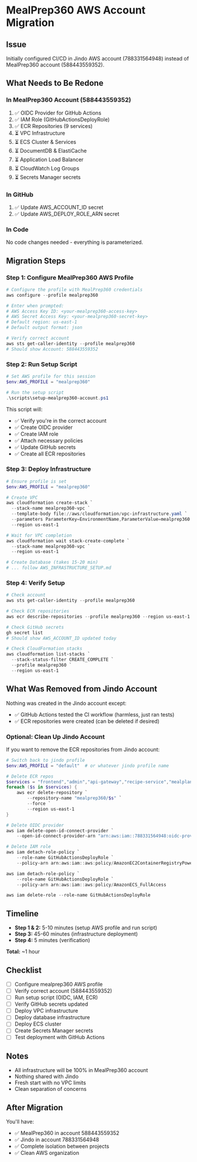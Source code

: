# MealPrep360 AWS Account Migration

## Issue
Initially configured CI/CD in Jindo AWS account (788331564948) instead of MealPrep360 account (588443559352).

## What Needs to Be Redone

### In MealPrep360 Account (588443559352)
1. ✅ OIDC Provider for GitHub Actions
2. ✅ IAM Role (GitHubActionsDeployRole)
3. ✅ ECR Repositories (9 services)
4. ⏳ VPC Infrastructure
5. ⏳ ECS Cluster & Services
6. ⏳ DocumentDB & ElastiCache
7. ⏳ Application Load Balancer
8. ⏳ CloudWatch Log Groups
9. ⏳ Secrets Manager secrets

### In GitHub
1. ✅ Update AWS_ACCOUNT_ID secret
2. ✅ Update AWS_DEPLOY_ROLE_ARN secret

### In Code
No code changes needed - everything is parameterized.

## Migration Steps

### Step 1: Configure MealPrep360 AWS Profile

```powershell
# Configure the profile with MealPrep360 credentials
aws configure --profile mealprep360

# Enter when prompted:
# AWS Access Key ID: <your-mealprep360-access-key>
# AWS Secret Access Key: <your-mealprep360-secret-key>
# Default region: us-east-1
# Default output format: json

# Verify correct account
aws sts get-caller-identity --profile mealprep360
# Should show Account: 588443559352
```

### Step 2: Run Setup Script

```powershell
# Set AWS profile for this session
$env:AWS_PROFILE = "mealprep360"

# Run the setup script
.\scripts\setup-mealprep360-account.ps1
```

This script will:
- ✅ Verify you're in the correct account
- ✅ Create OIDC provider
- ✅ Create IAM role
- ✅ Attach necessary policies
- ✅ Update GitHub secrets
- ✅ Create all ECR repositories

### Step 3: Deploy Infrastructure

```powershell
# Ensure profile is set
$env:AWS_PROFILE = "mealprep360"

# Create VPC
aws cloudformation create-stack `
  --stack-name mealprep360-vpc `
  --template-body file://aws/cloudformation/vpc-infrastructure.yaml `
  --parameters ParameterKey=EnvironmentName,ParameterValue=mealprep360 `
  --region us-east-1

# Wait for VPC completion
aws cloudformation wait stack-create-complete `
  --stack-name mealprep360-vpc `
  --region us-east-1

# Create Database (takes 15-20 min)
# ... follow AWS_INFRASTRUCTURE_SETUP.md
```

### Step 4: Verify Setup

```powershell
# Check account
aws sts get-caller-identity --profile mealprep360

# Check ECR repositories
aws ecr describe-repositories --profile mealprep360 --region us-east-1

# Check GitHub secrets
gh secret list
# Should show AWS_ACCOUNT_ID updated today

# Check CloudFormation stacks
aws cloudformation list-stacks `
  --stack-status-filter CREATE_COMPLETE `
  --profile mealprep360 `
  --region us-east-1
```

## What Was Removed from Jindo Account

Nothing was created in the Jindo account except:
- ✅ GitHub Actions tested the CI workflow (harmless, just ran tests)
- ✅ ECR repositories were created (can be deleted if desired)

### Optional: Clean Up Jindo Account

If you want to remove the ECR repositories from Jindo account:

```powershell
# Switch back to jindo profile
$env:AWS_PROFILE = "default"  # or whatever jindo profile name

# Delete ECR repos
$services = "frontend","admin","api-gateway","recipe-service","mealplan-service","shopping-service","social-service","blog-service","websocket-server"
foreach ($s in $services) {
    aws ecr delete-repository `
        --repository-name "mealprep360/$s" `
        --force `
        --region us-east-1
}

# Delete OIDC provider
aws iam delete-open-id-connect-provider `
    --open-id-connect-provider-arn "arn:aws:iam::788331564948:oidc-provider/token.actions.githubusercontent.com"

# Delete IAM role
aws iam detach-role-policy `
    --role-name GitHubActionsDeployRole `
    --policy-arn arn:aws:iam::aws:policy/AmazonEC2ContainerRegistryPowerUser

aws iam detach-role-policy `
    --role-name GitHubActionsDeployRole `
    --policy-arn arn:aws:iam::aws:policy/AmazonECS_FullAccess

aws iam delete-role --role-name GitHubActionsDeployRole
```

## Timeline

- **Step 1 & 2:** 5-10 minutes (setup AWS profile and run script)
- **Step 3:** 45-60 minutes (infrastructure deployment)
- **Step 4:** 5 minutes (verification)

**Total:** ~1 hour

## Checklist

- [ ] Configure mealprep360 AWS profile
- [ ] Verify correct account (588443559352)
- [ ] Run setup script (OIDC, IAM, ECR)
- [ ] Verify GitHub secrets updated
- [ ] Deploy VPC infrastructure
- [ ] Deploy database infrastructure
- [ ] Deploy ECS cluster
- [ ] Create Secrets Manager secrets
- [ ] Test deployment with GitHub Actions

## Notes

- All infrastructure will be 100% in MealPrep360 account
- Nothing shared with Jindo
- Fresh start with no VPC limits
- Clean separation of concerns

## After Migration

You'll have:
- ✅ MealPrep360 in account 588443559352
- ✅ Jindo in account 788331564948
- ✅ Complete isolation between projects
- ✅ Clean AWS organization

